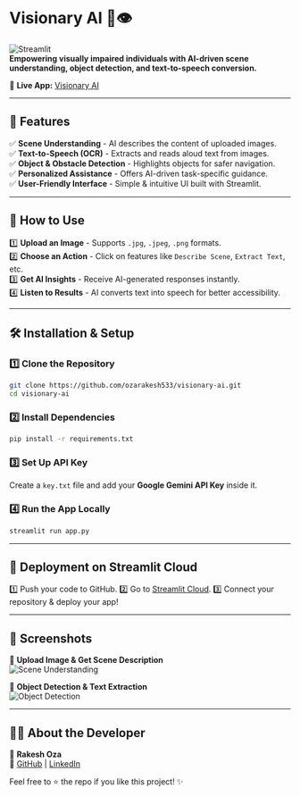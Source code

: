 # Visionary AI 🤖👁️

![Streamlit](https://img.shields.io/badge/Streamlit-Deployed-red?style=flat-square)  
**Empowering visually impaired individuals with AI-driven scene understanding, object detection, and text-to-speech conversion.**

🔗 **Live App:** [Visionary AI](https://visionary-ai.streamlit.app/)

---

## 🚀 Features

✅ **Scene Understanding** - AI describes the content of uploaded images.  
✅ **Text-to-Speech (OCR)** - Extracts and reads aloud text from images.  
✅ **Object & Obstacle Detection** - Highlights objects for safer navigation.  
✅ **Personalized Assistance** - Offers AI-driven task-specific guidance.  
✅ **User-Friendly Interface** - Simple & intuitive UI built with Streamlit.

---

## 📂 How to Use

1️⃣ **Upload an Image** - Supports `.jpg`, `.jpeg`, `.png` formats.  
2️⃣ **Choose an Action** - Click on features like `Describe Scene`, `Extract Text`, etc.  
3️⃣ **Get AI Insights** - Receive AI-generated responses instantly.  
4️⃣ **Listen to Results** - AI converts text into speech for better accessibility.  

---

## 🛠️ Installation & Setup

### 1️⃣ Clone the Repository
```bash
git clone https://github.com/ozarakesh533/visionary-ai.git
cd visionary-ai
```

### 2️⃣ Install Dependencies
```bash
pip install -r requirements.txt
```

### 3️⃣ Set Up API Key
Create a `key.txt` file and add your **Google Gemini API Key** inside it.

### 4️⃣ Run the App Locally
```bash
streamlit run app.py
```

---

## 🔧 Deployment on Streamlit Cloud
1️⃣ Push your code to GitHub.
2️⃣ Go to [Streamlit Cloud](https://streamlit.io/cloud).
3️⃣ Connect your repository & deploy your app!

---

## 🎨 Screenshots

📸 **Upload Image & Get Scene Description**  
![Scene Understanding](https://via.placeholder.com/600x300.png?text=Screenshot)

📸 **Object Detection & Text Extraction**  
![Object Detection](https://via.placeholder.com/600x300.png?text=Screenshot)

---

## 👨‍💻 About the Developer

👤 **Rakesh Oza**  
🔗 [GitHub](https://github.com/ozarakesh533) | [LinkedIn](https://www.linkedin.com/in/rakeshoza/)  

Feel free to ⭐ the repo if you like this project! ✨

